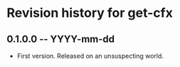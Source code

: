 # Revision history for get-cfx

## 0.1.0.0 -- YYYY-mm-dd

* First version. Released on an unsuspecting world.
